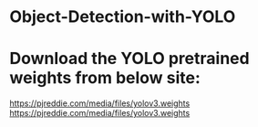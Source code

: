 # Object-Detection-with-YOLO

# Download the YOLO pretrained weights from below site:
https://pjreddie.com/media/files/yolov3.weights
https://pjreddie.com/media/files/yolov3.weights
